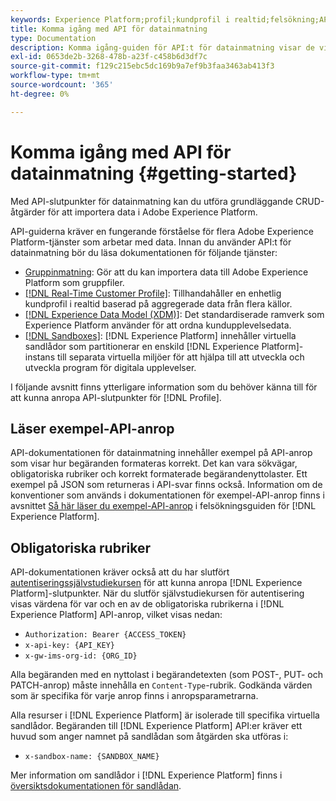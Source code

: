 ```yaml
---
keywords: Experience Platform;profil;kundprofil i realtid;felsökning;API
title: Komma igång med API för datainmatning
type: Documentation
description: Komma igång-guiden för API:t för datainmatning visar de viktigaste koncept och grundläggande funktioner som du behöver känna till innan du kan börja importera data till Experience Platform med API:er.
exl-id: 0653de2b-3268-478b-a23f-c458b6d3df7c
source-git-commit: f129c215ebc5dc169b9a7ef9b3faa3463ab413f3
workflow-type: tm+mt
source-wordcount: '365'
ht-degree: 0%

---
```


# Komma igång med API för datainmatning {#getting-started}

Med API-slutpunkter för datainmatning kan du utföra grundläggande CRUD-åtgärder för att importera data i Adobe Experience Platform.

API-guiderna kräver en fungerande förståelse för flera Adobe Experience Platform-tjänster som arbetar med data. Innan du använder API:t för datainmatning bör du läsa dokumentationen för följande tjänster:

* [Gruppinmatning](./overview.md): Gör att du kan importera data till Adobe Experience Platform som gruppfiler.
* [[!DNL Real-Time Customer Profile]](../home.md): Tillhandahåller en enhetlig kundprofil i realtid baserad på aggregerade data från flera källor.
* [[!DNL Experience Data Model (XDM)]](../../xdm/home.md): Det standardiserade ramverk som Experience Platform använder för att ordna kundupplevelsedata.
* [[!DNL Sandboxes]](../../sandboxes/home.md): [!DNL Experience Platform] innehåller virtuella sandlådor som partitionerar en enskild [!DNL Experience Platform]-instans till separata virtuella miljöer för att hjälpa till att utveckla och utveckla program för digitala upplevelser.

I följande avsnitt finns ytterligare information som du behöver känna till för att kunna anropa API-slutpunkter för [!DNL Profile].

## Läser exempel-API-anrop

API-dokumentationen för datainmatning innehåller exempel på API-anrop som visar hur begäranden formateras korrekt. Det kan vara sökvägar, obligatoriska rubriker och korrekt formaterade begärandenyttolaster. Ett exempel på JSON som returneras i API-svar finns också. Information om de konventioner som används i dokumentationen för exempel-API-anrop finns i avsnittet [Så här läser du exempel-API-anrop](../../landing/troubleshooting.md#how-do-i-format-an-api-request) i felsökningsguiden för [!DNL Experience Platform].

## Obligatoriska rubriker

API-dokumentationen kräver också att du har slutfört [autentiseringssjälvstudiekursen](https://www.adobe.com/go/platform-api-authentication-en) för att kunna anropa [!DNL Experience Platform]-slutpunkter. När du slutför självstudiekursen för autentisering visas värdena för var och en av de obligatoriska rubrikerna i [!DNL Experience Platform] API-anrop, vilket visas nedan:

* `Authorization: Bearer {ACCESS_TOKEN}`
* `x-api-key: {API_KEY}`
* `x-gw-ims-org-id: {ORG_ID}`

Alla begäranden med en nyttolast i begärandetexten (som POST-, PUT- och PATCH-anrop) måste innehålla en `Content-Type`-rubrik. Godkända värden som är specifika för varje anrop finns i anropsparametrarna.

Alla resurser i [!DNL Experience Platform] är isolerade till specifika virtuella sandlådor. Begäranden till [!DNL Experience Platform] API:er kräver ett huvud som anger namnet på sandlådan som åtgärden ska utföras i:

* `x-sandbox-name: {SANDBOX_NAME}`

Mer information om sandlådor i [!DNL Experience Platform] finns i [översiktsdokumentationen för sandlådan](../../sandboxes/home.md).
